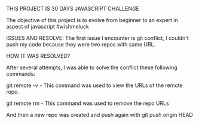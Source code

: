 THIS PROJECT IS 30 DAYS JAVASCRIPT CHALLENGE

The objective of this project is to evolve from beginner to an expert in aspect of javascript #wishmeluck

ISSUES AND RESOLVE: The first issue I encounter is git conflict, I couldn't push my code because they were two repos with same URL.

HOW IT WAS RESOLVED?

After several attempts, I was able to solve the conflict these following commands:

git remote -v - This command was used to view the URLs of the remote repo.

git remote rm - This command was used to remove the repo URLs 

And then a new repo was created and push again with git push origin HEAD

